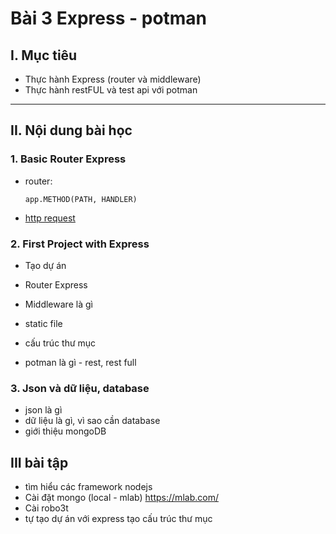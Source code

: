 # Bài 3 Express - potman

## I. Mục tiêu
 *  Thực hành Express (router và middleware)
 *  Thực hành restFUL và test api với potman
------
## II. Nội dung bài học 
### 1. Basic Router Express
- router: 
    ```
    app.METHOD(PATH, HANDLER)

    ```
- [http request](https://en.wikipedia.org/wiki/Hypertext_Transfer_Protocol#Request_methods)
### 2. First Project with Express
- Tạo dự án
- Router Express 
- Middleware là gì 
- static file
- cấu trúc thư mục

- potman là gì - rest, rest full 
### 3. Json và dữ liệu, database 
- json là gì
- dữ liệu là gì, vì sao cần database
- giới thiệu mongoDB

## III bài tập 
- tìm hiểu các framework nodejs
- Cài đặt mongo (local - mlab)  https://mlab.com/
- Cài robo3t
- tự tạo dự án với express tạo cấu trúc thư mục 